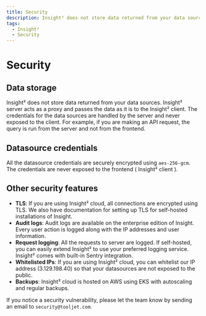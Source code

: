 ```yaml
---
title: Security
description: Insight² does not store data returned from your data sources. Insight² server acts as a proxy and passes the data as it is to the Insight² client. 
tags:
  - Insight²
  - Security
---
```


# Security

## Data storage

Insight² does not store data returned from your data sources. Insight² server acts as a proxy and passes the data as it is to the Insight² client. The credentials for the data sources are handled by the server and never exposed to the client. For example, if you are making an API request, the query is run from the server and not from the frontend.

## Datasource credentials
All the datasource credentials are securely encrypted using `aes-256-gcm`. The credentials are never exposed to the frontend ( Insight² client ).

## Other security features
- **TLS**: If you are using Insight² cloud, all connections are encrypted using TLS. We also have documentation for setting up TLS for self-hosted installations of Insight.
- **Audit logs**: Audit logs are available on the enterprise edition of Insight. Every user action is logged along with the IP addresses and user information.
- **Request logging**: All the requests to server are logged. If self-hosted, you can easily extend Insight² to use your preferred logging service. Insight² comes with built-in Sentry integration.
- **Whitelisted IPs**: If you are using Insight² cloud, you can whitelist our IP address (3.129.198.40) so that your datasources are not exposed to the public.
- **Backups**: Insight² cloud is hosted on AWS using EKS with autoscaling and regular backups.

If you notice a security vulnerability, please let the team know by sending an email to `security@tooljet.com`. 
